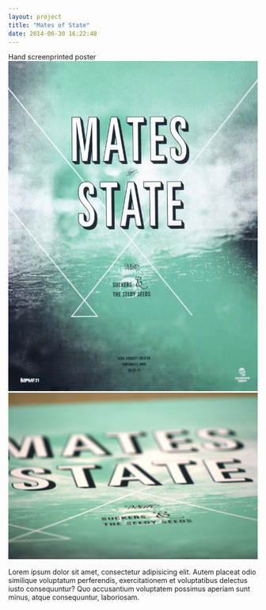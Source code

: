 ```yaml
---
layout: project
title: "Mates of State"
date: 2014-06-30 16:22:48
---
```


<div class="meta">
  Hand screenprinted poster
</div>

<img src="/images/mates2.jpg" alt="">
<img src="/images/mates.jpg" alt="">

<p>Lorem ipsum dolor sit amet, consectetur adipisicing elit. Autem placeat odio similique voluptatum perferendis, exercitationem et voluptatibus delectus iusto consequuntur? Quo accusantium voluptatem possimus aperiam sunt minus, atque consequuntur, laboriosam.
</p>